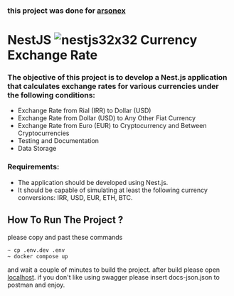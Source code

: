 ### this project was done for [arsonex](arsonex.com)

# NestJS ![nestjs32x32](https://github.com/imanhpr/nest-assignment/assets/56130647/facef099-7c17-4d9c-ae36-84265b05e31a) Currency Exchange Rate

### The objective of this project is to develop a Nest.js application that calculates exchange rates for various currencies under the following conditions:

-   Exchange Rate from Rial (IRR) to Dollar (USD)
-   Exchange Rate from Dollar (USD) to Any Other Fiat Currency
-   Exchange Rate from Euro (EUR) to Cryptocurrency and Between Cryptocurrencies
-   Testing and Documentation
-   Data Storage

### Requirements:

-   The application should be developed using Nest.js.
-   It should be capable of simulating at least the following currency conversions: IRR, USD, EUR, ETH, BTC.

## How To Run The Project ?

please copy and past these commands

```
~ cp .env.dev .env
~ docker compose up
```

and wait a couple of minutes to build the project. after build please open [localhost](http://localhost:300/docs).
if you don't like using swagger please insert docs-json.json to postman and enjoy.
